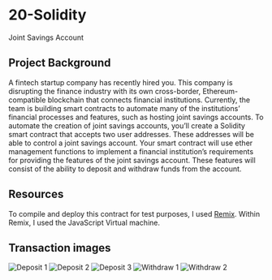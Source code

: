 # 20-Solidity
Joint Savings Account

## Project Background
A fintech startup company has recently hired you. This company is disrupting the finance industry with its own cross-border, Ethereum-compatible blockchain that connects financial institutions. Currently, the team is building smart contracts to automate many of the institutions’ financial processes and features, such as hosting joint savings accounts.
To automate the creation of joint savings accounts, you’ll create a Solidity smart contract that accepts two user addresses. These addresses will be able to control a joint savings account. Your smart contract will use ether management functions to implement a financial institution’s requirements for providing the features of the joint savings account. These features will consist of the ability to deposit and withdraw funds from the account.

## Resources
To compile and deploy this contract for test purposes, I used [Remix](https://remix.ethereum.org/). Within Remix, I used the JavaScript Virtual machine.

## Transaction images

![Deposit 1](/deposit_1.png)
![Deposit 2](/deposit_2.png)
![Deposit 3](/deposit_3.png)
![Withdraw 1](/withdraw_1.png)
![Withdraw 2](/withdraw_2.png)
